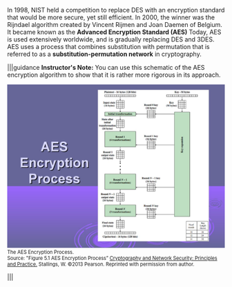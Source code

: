  In 1998, NIST held a competition to replace DES with an encryption standard that would be more secure, yet still efficient.  In 2000, the winner was the Rijndael algorithm created by Vincent Rijmen and Joan Daemen of Belgium. It became known as the **Advanced Encryption Standard (AES)** Today, AES is used extensively worldwide, and is gradually replacing DES and 3DES. AES uses a process that combines substitution  with permutation that is referred to as a **substitution-permutation network** in cryptography.  


|||guidance
**Instructor's Note:** You can use this schematic of the AES encryption algorithm to show that it is rather more rigorous in its approach. 

<figure class="snippetimg" style="margin: 0 auto;width:100%">
  <img src=".guides/img/aes.jpg" alt="Source: Figure 5.1 AES Encryption Process” <u>Cryptography and Network Security: Principles and Practice.</u> Stallings, W. ©2013 Pearson. Reprinted with permission from author.d">
  <figcaption style="font-size: 0.8em; text-align: left;"> The AES Encryption Process.
  </br>
  Source: "Figure 5.1 AES Encryption Process” <u>Cryptography and Network Security: Principles and Practice.</u> Stallings, W. ©2013 Pearson. Reprinted with permission from author.</figcaption>
</figure>

|||


